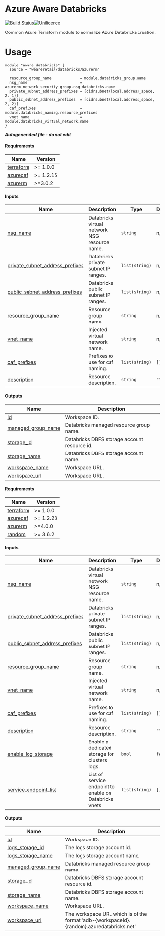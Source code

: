 # Azure Aware Databricks

[![Build Status](https://dev.azure.com/weareretail/Tooling/_apis/build/status/mod_azu_databricks?repoName=mod_azu_databricks&branchName=master)](https://dev.azure.com/weareretail/Tooling/_build/latest?definitionId=11&repoName=mod_azu_databricks&branchName=master)[![Unilicence](https://img.shields.io/badge/licence-The%20Unilicence-green)](LICENCE)

Common Azure Terraform module to normalize Azure Databricks creation.

# Usage

```hcl
module "aware_databricks" {
  source = "weareretail/databricks/azurerm"

  resource_group_name             = module.databricks_group.name
  nsg_name                        = azurerm_network_security_group.nsg_databricks.name
  private_subnet_address_prefixes = [cidrsubnet(local.address_space, 2, 1)]
  public_subnet_address_prefixes  = [cidrsubnet(local.address_space, 2, 2)]
  caf_prefixes                    = module.databricks_naming.resource_prefixes
  vnet_name                       = module.databricks_virtual_network.name
}

```

***Autogenerated file - do not edit***

#### Requirements

| Name | Version |
|------|---------|
| <a name="requirement_terraform"></a> [terraform](#requirement\_terraform) | >= 1.0.0 |
| <a name="requirement_azurecaf"></a> [azurecaf](#requirement\_azurecaf) | >= 1.2.16 |
| <a name="requirement_azurerm"></a> [azurerm](#requirement\_azurerm) | >=3.0.2 |

#### Inputs

| Name | Description | Type | Default | Required |
|------|-------------|------|---------|:--------:|
| <a name="input_nsg_name"></a> [nsg\_name](#input\_nsg\_name) | Databricks virtual network NSG resource name. | `string` | n/a | yes |
| <a name="input_private_subnet_address_prefixes"></a> [private\_subnet\_address\_prefixes](#input\_private\_subnet\_address\_prefixes) | Databricks private subnet IP ranges. | `list(string)` | n/a | yes |
| <a name="input_public_subnet_address_prefixes"></a> [public\_subnet\_address\_prefixes](#input\_public\_subnet\_address\_prefixes) | Databricks public subnet IP ranges. | `list(string)` | n/a | yes |
| <a name="input_resource_group_name"></a> [resource\_group\_name](#input\_resource\_group\_name) | Resource group name. | `string` | n/a | yes |
| <a name="input_vnet_name"></a> [vnet\_name](#input\_vnet\_name) | Injected virtual network name. | `string` | n/a | yes |
| <a name="input_caf_prefixes"></a> [caf\_prefixes](#input\_caf\_prefixes) | Prefixes to use for caf naming. | `list(string)` | `[]` | no |
| <a name="input_description"></a> [description](#input\_description) | Resource description. | `string` | `""` | no |

#### Outputs

| Name | Description |
|------|-------------|
| <a name="output_id"></a> [id](#output\_id) | Workspace ID. |
| <a name="output_managed_group_name"></a> [managed\_group\_name](#output\_managed\_group\_name) | Databricks managed resource group name. |
| <a name="output_storage_id"></a> [storage\_id](#output\_storage\_id) | Databricks DBFS storage account resource id. |
| <a name="output_storage_name"></a> [storage\_name](#output\_storage\_name) | Databricks DBFS storage account name. |
| <a name="output_workspace_name"></a> [workspace\_name](#output\_workspace\_name) | Workspace URL. |
| <a name="output_workspace_url"></a> [workspace\_url](#output\_workspace\_url) | Workspace URL. |

<!-- BEGIN_TF_DOCS -->
#### Requirements

| Name | Version |
|------|---------|
| <a name="requirement_terraform"></a> [terraform](#requirement\_terraform) | >= 1.0.0 |
| <a name="requirement_azurecaf"></a> [azurecaf](#requirement\_azurecaf) | >= 1.2.28 |
| <a name="requirement_azurerm"></a> [azurerm](#requirement\_azurerm) | >=4.0.0 |
| <a name="requirement_random"></a> [random](#requirement\_random) | >= 3.6.2 |

#### Inputs

| Name | Description | Type | Default | Required |
|------|-------------|------|---------|:--------:|
| <a name="input_nsg_name"></a> [nsg\_name](#input\_nsg\_name) | Databricks virtual network NSG resource name. | `string` | n/a | yes |
| <a name="input_private_subnet_address_prefixes"></a> [private\_subnet\_address\_prefixes](#input\_private\_subnet\_address\_prefixes) | Databricks private subnet IP ranges. | `list(string)` | n/a | yes |
| <a name="input_public_subnet_address_prefixes"></a> [public\_subnet\_address\_prefixes](#input\_public\_subnet\_address\_prefixes) | Databricks public subnet IP ranges. | `list(string)` | n/a | yes |
| <a name="input_resource_group_name"></a> [resource\_group\_name](#input\_resource\_group\_name) | Resource group name. | `string` | n/a | yes |
| <a name="input_vnet_name"></a> [vnet\_name](#input\_vnet\_name) | Injected virtual network name. | `string` | n/a | yes |
| <a name="input_caf_prefixes"></a> [caf\_prefixes](#input\_caf\_prefixes) | Prefixes to use for caf naming. | `list(string)` | `[]` | no |
| <a name="input_description"></a> [description](#input\_description) | Resource description. | `string` | `""` | no |
| <a name="input_enable_log_storage"></a> [enable\_log\_storage](#input\_enable\_log\_storage) | Enable a dedicated storage for clusters logs. | `bool` | `false` | no |
| <a name="input_service_endpoint_list"></a> [service\_endpoint\_list](#input\_service\_endpoint\_list) | List of service endpoint to enable on Databricks vnets | `list(string)` | `[]` | no |

#### Outputs

| Name | Description |
|------|-------------|
| <a name="output_id"></a> [id](#output\_id) | Workspace ID. |
| <a name="output_logs_storage_id"></a> [logs\_storage\_id](#output\_logs\_storage\_id) | The logs storage account id. |
| <a name="output_logs_storage_name"></a> [logs\_storage\_name](#output\_logs\_storage\_name) | The logs storage account name. |
| <a name="output_managed_group_name"></a> [managed\_group\_name](#output\_managed\_group\_name) | Databricks managed resource group name. |
| <a name="output_storage_id"></a> [storage\_id](#output\_storage\_id) | Databricks DBFS storage account resource id. |
| <a name="output_storage_name"></a> [storage\_name](#output\_storage\_name) | Databricks DBFS storage account name. |
| <a name="output_workspace_name"></a> [workspace\_name](#output\_workspace\_name) | Workspace URL. |
| <a name="output_workspace_url"></a> [workspace\_url](#output\_workspace\_url) | The workspace URL which is of the format 'adb-{workspaceId}.{random}.azuredatabricks.net' |
<!-- END_TF_DOCS -->
